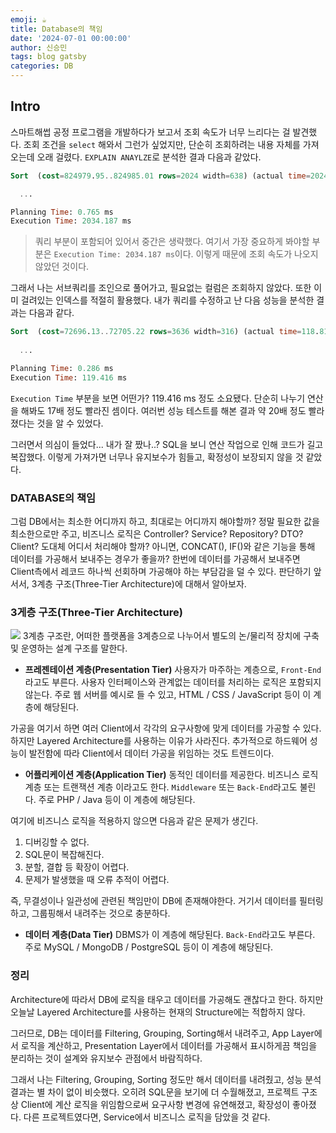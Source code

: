 ```yaml
---
emoji: ☕
title: Database의 책임
date: '2024-07-01 00:00:00'
author: 신승민
tags: blog gatsby 
categories: DB
---
```


## Intro
스마트해썹 공정 프로그램을 개발하다가 보고서 조회 속도가 너무 느리다는 걸 발견했다.
조회 조건을 `select` 해와서 그런가 싶었지만, 단순히 조회하려는 내용 자체를 가져오는데 오래 걸렸다.
`EXPLAIN ANAYLZE`로 분석한 결과 다음과 같았다. 
 
```sql
Sort  (cost=824979.95..824985.01 rows=2024 width=638) (actual time=2024.948..2024.954 rows=3 loops=1)

  ...

Planning Time: 0.765 ms
Execution Time: 2034.187 ms
```
 
> 쿼리 부분이 포함되어 있어서 중간은 생략했다. 
여기서 가장 중요하게 봐야할 부분은 `Execution Time: 2034.187 ms`이다. 
이렇게 때문에 조회 속도가 나오지 않았던 것이다. 
 
그래서 나는 서브쿼리를 조인으로 풀어가고, 필요없는 컬럼은 조회하지 않았다. 
또한 이미 걸려있는 인덱스를 적절히 활용했다. 
내가 쿼리를 수정하고 난 다음 성능을 분석한 결과는 다음과 같다. 
 
```sql
Sort  (cost=72696.13..72705.22 rows=3636 width=316) (actual time=118.811..119.340 rows=13 loops=1)
  
  ...

Planning Time: 0.286 ms
Execution Time: 119.416 ms
```
 
`Execution Time` 부분을 보면 어떤가? 
119.416 ms 정도 소요됐다. 
단순히 나누기 연산을 해봐도 17배 정도 빨라진 셈이다. 
여러번 성능 테스트를 해본 결과 약 20배 정도 빨라졌다는 것을 알 수 있었다. 
 
그러면서 의심이 들었다... 내가 잘 짰나..? 
SQL을 보니 연산 작업으로 인해 코드가 길고 복잡했다. 
이렇게 가져가면 너무나 유지보수가 힘들고, 확정성이 보장되지 않을 것 같았다. 
 
### DATABASE의 책임
그럼 DB에서는 최소한 어디까지 하고, 최대로는 어디까지 해야할까? 
정말 필요한 값을 최소한으로만 주고, 비즈니스 로직은 Controller? Service? Repository? DTO? Client? 도대체 어디서 처리해야 할까? 
아니면, CONCAT(), IF()와 같은 기능을 통해 데이터를 가공해서 보내주는 경우가 좋을까? 
한번에 데이터를 가공해서 보내주면 Client측에서 레코드 하나씩 선회하며 가공해야 하는 부담감을 덜 수 있다. 
판단하기 앞서서, 3계층 구조(Three-Tier Architecture)에 대해서 알아보자. 

### 3게층 구조(Three-Tier Architecture)
![](https://img1.daumcdn.net/thumb/R1280x0/?scode=mtistory2&fname=https%3A%2F%2Fblog.kakaocdn.net%2Fdn%2FbgODd7%2Fbtq7KmO52dz%2FRYOIlg9BSCyXKrOrxhy12K%2Fimg.png)
3계층 구조란, 어떠한 플랫폼을 3계층으로 나누어서 별도의 논/물리적 장치에 구축 및 운영하는 설계 구조를 말한다. 
 
* **프레젠테이션 계층(Presentation Tier)**
사용자가 마주하는 계층으로, `Front-End` 라고도 부른다. 
사용자 인터페이스와 관계없는 데이터를 처리하는 로직은 포함되지 않는다. 
주로 웹 서버를 예시로 들 수 있고, HTML / CSS / JavaScript 등이 이 계층에 해당된다. 
 
가공을 여기서 하면 여러 Client에서 각각의 요구사항에 맞게 데이터를 가공할 수 있다.
하지만 Layered Architecture를 사용하는 이유가 사라진다. 
추가적으로 하드웨어 성능이 발전함에 따라 Client에서 데이터 가공을 위임하는 것도 트렌드이다. 
 
* **어플리케이션 계층(Application Tier)**
동적인 데이터를 제공한다. 
비즈니스 로직 계층 또는 트랜잭션 계층 이라고도 한다.
`Middleware` 또는 `Back-End`라고도 불린다.
주로 PHP / Java 등이 이 계층에 해당된다. 
 
여기에 비즈니스 로직을 적용하지 않으면 다음과 같은 문제가 생긴다. 
1) 디버깅할 수 없다. 
2) SQL문이 복잡해진다. 
3) 분할, 결합 등 확장이 어렵다. 
4) 문제가 발생했을 때 오류 추적이 어렵다. 
 
즉, 무결성이나 일관성에 관련된 책임만이 DB에 존재해야한다. 
거기서 데이터를 필터링하고, 그룹핑해서 내려주는 것으로 충분하다. 
 
* **데이터 계층(Data Tier)**
DBMS가 이 계층에 해당된다. 
`Back-End`라고도 부른다. 
주로 MySQL / MongoDB / PostgreSQL 등이 이 계층에 해당된다. 
 

### 정리
Architecture에 따라서 DB에 로직을 태우고 데이터를 가공해도 괜찮다고 한다. 
하지만 오늘날 Layered Architecture를 사용하는 현재의 Structure에는 적합하지 않다. 
 
그러므로, DB는 데이터를 Filtering, Grouping, Sorting해서 내려주고, 
App Layer에서 로직을 계산하고, 
Presentation Layer에서 데이터를 가공해서 표시하게끔 책임을 분리하는 것이 설계와 유지보수 관점에서 바람직하다. 
 
그래서 나는 Filtering, Grouping, Sorting 정도만 해서 데이터를 내려줬고, 
성능 분석 결과는 별 차이 없이 비슷했다. 
오히려 SQL문을 보기에 더 수월해졌고, 
프로젝트 구조 상 Client에 계산 로직을 위임함으로써 요구사항 변경에 유연해졌고, 확장성이 좋아졌다. 
다른 프로젝트였다면, Service에서 비즈니스 로직을 담았을 것 같다. 